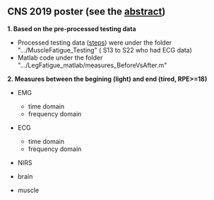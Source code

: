 ## CNS 2019 poster (see the [abstract](https://www.cogneurosociety.org/mycns/?mtpage=poster_detail&id=12623))
**1. Based on the pre-processed testing data**
- Processed testing data ([steps](README.md)) were under the folder ".../MuscleFatigue_Testing" ( S13 to S22 who had ECG data)
- Matlab code under the folder ".../LegFatigue_matlab/measures_BeforeVsAfter.m"


**2. Measures between the begining (light) and end (tired, RPE>=18)**
- EMG
  - time domain
  - frequency domain

- ECG
  - time domain
  - frequency domain

- NIRS
 - brain
 - muscle

